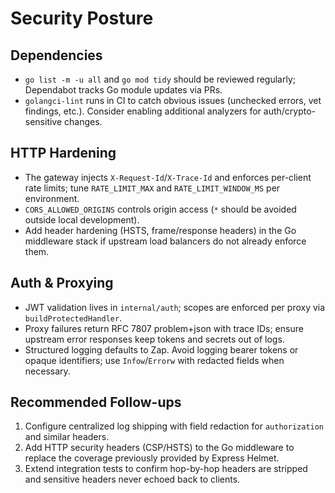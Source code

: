 # Security Posture

## Dependencies
- `go list -m -u all` and `go mod tidy` should be reviewed regularly; Dependabot tracks Go module updates via PRs.
- `golangci-lint` runs in CI to catch obvious issues (unchecked errors, vet findings, etc.). Consider enabling additional analyzers for auth/crypto-sensitive changes.

## HTTP Hardening
- The gateway injects `X-Request-Id`/`X-Trace-Id` and enforces per-client rate limits; tune `RATE_LIMIT_MAX` and `RATE_LIMIT_WINDOW_MS` per environment.
- `CORS_ALLOWED_ORIGINS` controls origin access (`*` should be avoided outside local development).
- Add header hardening (HSTS, frame/response headers) in the Go middleware stack if upstream load balancers do not already enforce them.

## Auth & Proxying
- JWT validation lives in `internal/auth`; scopes are enforced per proxy via `buildProtectedHandler`.
- Proxy failures return RFC 7807 problem+json with trace IDs; ensure upstream error responses keep tokens and secrets out of logs.
- Structured logging defaults to Zap. Avoid logging bearer tokens or opaque identifiers; use `Infow`/`Errorw` with redacted fields when necessary.

## Recommended Follow-ups
1. Configure centralized log shipping with field redaction for `authorization` and similar headers.
2. Add HTTP security headers (CSP/HSTS) to the Go middleware to replace the coverage previously provided by Express Helmet.
3. Extend integration tests to confirm hop-by-hop headers are stripped and sensitive headers never echoed back to clients.
